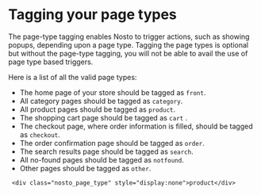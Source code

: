 # Tagging your page types

The page-type tagging enables Nosto to trigger actions, such as showing popups, depending upon a page type. Tagging the page types is optional but without the page-type tagging, you will not be able to avail the use of page type based triggers.

Here is a list of all the valid page types:

* The home page of your store should be tagged as `front`.
* All category pages should be tagged as `category`.
* All product pages should be tagged as `product`.
* The shopping cart page should be tagged as `cart` .
* The checkout page, where order information is filled, should be tagged as `checkout`.
* The order confirmation page should be tagged as `order`.
* The search results page should be tagged as `search`.
* All no-found pages should be tagged as `notfound`.
* Other pages should be tagged as `other`.

```markup
 <div class="nosto_page_type" style="display:none">product</div>
```

